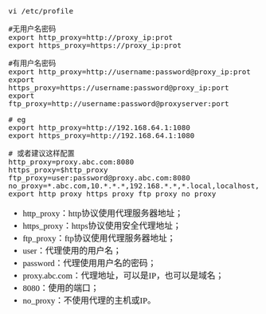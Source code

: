 <span  style="font-family: Simsun,serif; font-size: 17px; ">

~~~
vi /etc/profile

#无用户名密码
export http_proxy=http://proxy_ip:prot
export https_proxy=https://proxy_ip:prot
 
#有用户名密码
export http_proxy=http://username:password@proxy_ip:prot
export https_proxy=https://username:password@proxy_ip:port
export ftp_proxy=http://username:password@proxyserver:port

# eg
export http_proxy=http://192.168.64.1:1080
export https_proxy=http://192.168.64.1:1080

# 或者建议这样配置
http_proxy=proxy.abc.com:8080  
https_proxy=$http_proxy  
ftp_proxy=user:password@proxy.abc.com:8080  
no_proxy=*.abc.com,10.*.*.*,192.168.*.*,*.local,localhost,127.0.0.1  
export http_proxy https_proxy ftp_proxy no_proxy  
~~~

- http_proxy：http协议使用代理服务器地址；
- https_proxy：https协议使用安全代理地址；
- ftp_proxy：ftp协议使用代理服务器地址；
- user：代理使用的用户名；
- password：代理使用用户名的密码；
- proxy.abc.com：代理地址，可以是IP，也可以是域名；
- 8080：使用的端口；
- no_proxy：不使用代理的主机或IP。

</span>